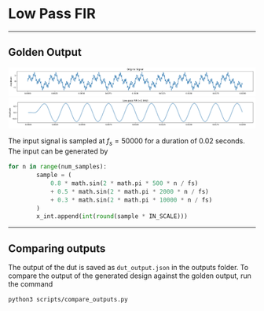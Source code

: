 # Low Pass FIR

---

## Golden Output

![input](scripts/resources/input.png)
![output](scripts/resources/lpf.png)

The input signal is sampled at $f_s = 50000$ for a duration of $0.02$ seconds. The input can be generated by

```python
for n in range(num_samples):
        sample = (
            0.8 * math.sin(2 * math.pi * 500 * n / fs)
            + 0.5 * math.sin(2 * math.pi * 2000 * n / fs)
            + 0.3 * math.sin(2 * math.pi * 10000 * n / fs)
        )
        x_int.append(int(round(sample * IN_SCALE)))
```

---

## Comparing outputs

The output of the dut is saved as `dut_output.json` in the outputs folder. To compare the output of the generated design against the golden output, run the command

```bash
python3 scripts/compare_outputs.py
```